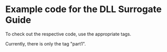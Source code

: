 # Example code for the DLL Surrogate Guide

To check out the respective code, use the appropriate tags.

Currently, there is only the tag "part1".
